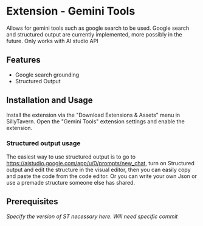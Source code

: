 # Extension - Gemini Tools

Allows for gemini tools such as google search to be used. Google search and structured output are currently implemented, more possibly in the future.
Only works with AI studio API

## Features

- Google search grounding
- Structured Output

## Installation and Usage

Install the extension via the "Download Extensions & Assets" menu in SillyTavern.
Open the "Gemini Tools" extension settings and enable the extension.

### Structured output usage
The easiest way to use structured output is to go to https://aistudio.google.com/app/u/0/prompts/new_chat, turn on Structured output and edit the structure in the visual editor, then you can easily copy and paste the code from the code editor. Or you can write your own Json or use a premade structure someone else has shared.

## Prerequisites

*Specify the version of ST necessary here.*
*Will need specific commit*
